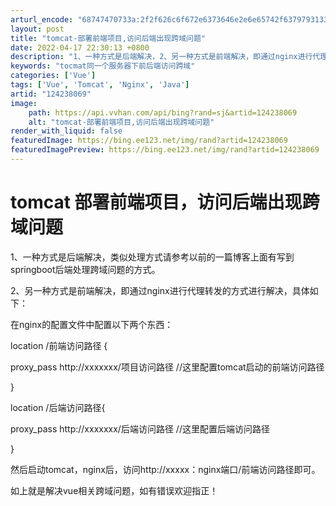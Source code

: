 ```yaml
---
arturl_encode: "68747470733a:2f2f626c6f672e6373646e2e6e65742f63797931333537392f:61727469636c652f64657461696c732f313234323338303639"
layout: post
title: "tomcat-部署前端项目,访问后端出现跨域问题"
date: 2022-04-17 22:30:13 +0800
description: "1、一种方式是后端解决，2、另一种方式是前端解决，即通过nginx进行代理转发的方式进行解决，具体如"
keywords: "tocmat同一个服务器下前后端访问跨域"
categories: ['Vue']
tags: ['Vue', 'Tomcat', 'Nginx', 'Java']
artid: "124238069"
image:
    path: https://api.vvhan.com/api/bing?rand=sj&artid=124238069
    alt: "tomcat-部署前端项目,访问后端出现跨域问题"
render_with_liquid: false
featuredImage: https://bing.ee123.net/img/rand?artid=124238069
featuredImagePreview: https://bing.ee123.net/img/rand?artid=124238069
---
```


# tomcat 部署前端项目，访问后端出现跨域问题

1、一种方式是后端解决，类似处理方式请参考以前的一篇博客上面有写到springboot后端处理跨域问题的方式。

2、另一种方式是前端解决，即通过nginx进行代理转发的方式进行解决，具体如下：

在nginx的配置文件中配置以下两个东西：

location /前端访问路径 {

proxy\_pass http://xxxxxxx/项目访问路径 //这里配置tomcat启动的前端访问路径

}

location /后端访问路径{

proxy\_pass http://xxxxxxx/后端访问路径 //这里配置后端访问路径

}

然后启动tomcat，nginx后，访问http://xxxxx：nginx端口/前端访问路径即可。

如上就是解决vue相关跨域问题，如有错误欢迎指正！